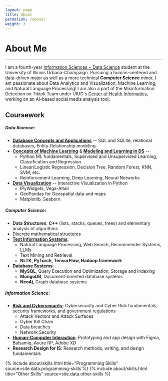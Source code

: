 ```yaml
---
layout: page
title: About
permalink: /about/
weight: 3
---
```


# **About Me**
---
I am a fourth-year [Information Sciences + Data Science](https://ischool.illinois.edu/degrees-programs/undergraduate/bs-data-science) student at the University of Illinois Urbana-Champaign. Pursuing a human-centered and data-driven major as well as a more technical **Computer Science** minor, I am passionate about Data Analytics and Visualization, Machine Learning, and Natural Language Processing! I am also a part of the Misinformation Detection on Tiktok Team under UIUC's [Center of Health Informatics](https://chi.healtheng.illinois.edu/projects/chime-in-illinois/), working on an AI-based social media analysis tool. 

## Coursework
##### Data Science:
>
- **[Database Concepts and Applications](https://ischool.illinois.edu/degrees-programs/courses/is206)** -- SQL and SQLite, relational databases, Entity-Relationship modeling
- **[Concepts of Machine Learning](https://ischool.illinois.edu/degrees-programs/courses/is327)** & **[Modeling and Learning in DS](https://siebelschool.illinois.edu/academics/courses/cs307)** -- 
    - Python ML fundamentals, Supervised and Unsupervised Learning, Classification and Regression
    - Linear/Logistic Regression, Decision Tree, Random Forest, KNN, SVM, etc.
    - Reinforcement Learning, Deep Learning, Neural Networks
- **[Data Visualization](https://ischool.illinois.edu/degrees-programs/courses/is445)** -- Interactive Visualization in Python 
    - IPyWidgets, Vega-Altair
    - GeoPandas for Geospatial data and maps
    - Matplotlib, Seaborn

##### Computer Science:
>
- **Data Structures**: **C++** (lists, stacks, queues, trees) and elementary analysis of algorithms
- Discrete mathematical structures
- **[Text Information Systems](https://siebelschool.illinois.edu/academics/courses/cs410)**: 
    - Natural Language Processing, Web Search, Recommender Systems, LLMs
    - Text Mining and Retrieval
    - **NLTK, PyTorch, TensorFlow, Hadoop framework**
- **[Database Systems](https://siebelschool.illinois.edu/academics/courses/cs411)**:
    - **MySQL**, Query Execution and Optimization, Storage and Indexing
    - **MongoDB**, Document-oriented database systems
    - **Neo4j**, Graph database systems

##### Information Science:
>
- **[Risk and Cybersecurity](https://ischool.illinois.edu/degrees-programs/courses/is234)**: Cybersecurity and Cyber Risk fundamentals, security frameworks, and government regulations
    - Attack Vectors and Attack Surfaces
    - Cyber Kill Chain
    - Data breaches
    - Network Security
- **[Human-Computer Interaction](https://ischool.illinois.edu/degrees-programs/courses/is226)**: Prototyping and app design with Figma, Balsamiq, Axure RP, Adobe XD
- **Research Design for IS**: Research methods, writing, and design fundamentals

<div class="row">
{% include about/skills.html title="Programming Skills" source=site.data.programming-skills %}
{% include about/skills.html title="Other Skills" source=site.data.other-skills %}
</div>
<!-- 
<div class="row">
{% include about/timeline.html %}
</div> -->
